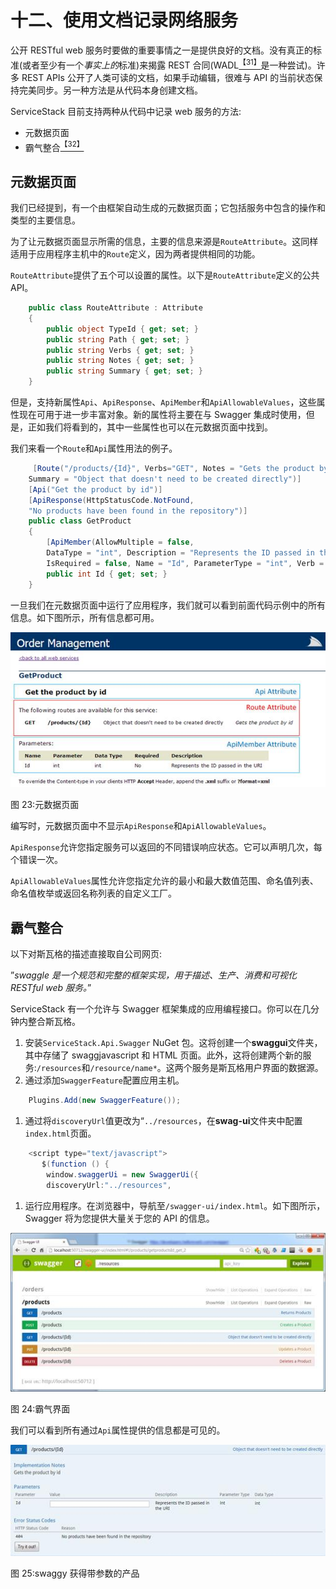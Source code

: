 # 十二、使用文档记录网络服务

公开 RESTful web 服务时要做的重要事情之一是提供良好的文档。没有真正的标准(或者至少有一个*事实上的*标准)来揭露 REST 合同(WADL[<sup>【31】</sup>](SS_0016.xhtml#_ftn31)是一种尝试)。许多 REST APIs 公开了人类可读的文档，如果手动编辑，很难与 API 的当前状态保持完美同步。另一种方法是从代码本身创建文档。

ServiceStack 目前支持两种从代码中记录 web 服务的方法:

*   元数据页面
*   霸气整合[<sup>【32】</sup>](SS_0016.xhtml#_ftn32)

## 元数据页面

我们已经提到，有一个由框架自动生成的元数据页面；它包括服务中包含的操作和类型的主要信息。

为了让元数据页面显示所需的信息，主要的信息来源是`RouteAttribute`。这同样适用于应用程序主机中的`Route`定义，因为两者提供相同的功能。

`RouteAttribute`提供了五个可以设置的属性。以下是`RouteAttribute`定义的公共 API。

```cs
    public class RouteAttribute : Attribute
    {
        public object TypeId { get; set; }
        public string Path { get; set; }
        public string Verbs { get; set; }
        public string Notes { get; set; }
        public string Summary { get; set; }
    }

```

但是，支持新属性`Api`、`ApiResponse`、`ApiMember`和`ApiAllowableValues`，这些属性现在可用于进一步丰富对象。新的属性将主要在与 Swagger 集成时使用，但是，正如我们将看到的，其中一些属性也可以在元数据页面中找到。

我们来看一个`Route`和`Api`属性用法的例子。

```cs
     [Route("/products/{Id}", Verbs="GET", Notes = "Gets the product by id",
    Summary = "Object that doesn't need to be created directly")]
    [Api("Get the product by id")]
    [ApiResponse(HttpStatusCode.NotFound, 
    "No products have been found in the repository")]
    public class GetProduct
    {
        [ApiMember(AllowMultiple = false,  
        DataType = "int", Description = "Represents the ID passed in the URI",
        IsRequired = false, Name = "Id", ParameterType = "int", Verb = "GET")]
        public int Id { get; set; }
    }

```

一旦我们在元数据页面中运行了应用程序，我们就可以看到前面代码示例中的所有信息。如下图所示，所有信息都可用。

![](img/image030.jpg)

图 23:元数据页面

编写时，元数据页面中不显示`ApiResponse`和`ApiAllowableValues`。

`ApiResponse`允许您指定服务可以返回的不同错误响应状态。它可以声明几次，每个错误一次。

`ApiAllowableValues`属性允许您指定允许的最小和最大数值范围、命名值列表、命名值枚举或返回名称列表的自定义工厂。

## 霸气整合

以下对斯瓦格的描述直接取自公司网页:

”*swaggle 是一个规范和完整的框架实现，用于描述、生产、消费和可视化 RESTful web 服务。*”

ServiceStack 有一个允许与 Swagger 框架集成的应用编程接口。你可以在几分钟内整合斯瓦格。

1.  安装`ServiceStack.Api.Swagger` NuGet 包。这将创建一个**swaggui**文件夹，其中存储了 swaggjavascript 和 HTML 页面。此外，这将创建两个新的服务:`/resources`和`/resource/name*`。这两个服务是斯瓦格用户界面的数据源。
2.  通过添加`SwaggerFeature`配置应用主机。

```cs
    Plugins.Add(new SwaggerFeature());

```

1.  通过将`discoveryUrl`值更改为“`../resources`，在**swag-ui**文件夹中配置`index.html`页面。

```cs
    <script type="text/javascript">
       $(function () {
        window.swaggerUi = new SwaggerUi({
        discoveryUrl:"../resources",

```

1.  运行应用程序。在浏览器中，导航至`/swagger-ui/index.html`。如下图所示，Swagger 将为您提供大量关于您的 API 的信息。

![](img/image031.jpg)

图 24:霸气界面

我们可以看到所有通过`Api`属性提供的信息都是可见的。

![](img/image032.jpg)

图 25:swaggy 获得带参数的产品